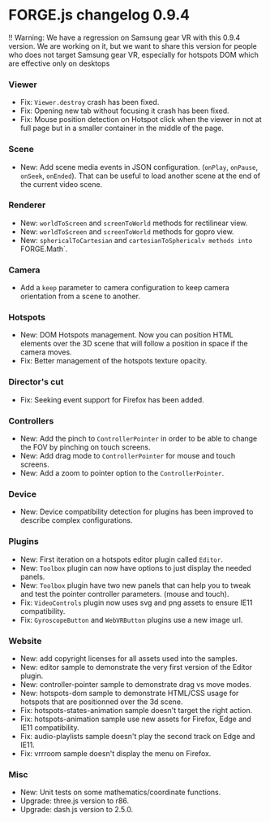 # FORGE.js changelog 0.9.4

!! Warning: We have  a regression on Samsung gear VR with this 0.9.4 version. We are working on it, but we want to share this version for people who does not target Samsung gear VR, especially for hotspots DOM which are effective only on desktops

### Viewer

- Fix: `Viewer.destroy` crash has been fixed.
- Fix: Opening new tab without focusing it crash has been fixed.
- Fix: Mouse position detection on Hotspot click when the viewer in not at full page but in a smaller container in the middle of the page.

### Scene

- New: Add scene media events in JSON configuration. (`onPlay`, `onPause`, `onSeek`, `onEnded`). That can be useful to load another scene at the end of the current video scene.

### Renderer

- New: `worldToScreen` and `screenToWorld` methods for rectilinear view.
- New: `worldToScreen` and `screenToWorld` methods for gopro view.
- New: `sphericalToCartesian` and `cartesianToSphericalv methods into `FORGE.Math`.

### Camera

- Add a `keep` parameter to camera configuration to keep camera orientation from a scene to another.

### Hotspots

- New: DOM Hotspots management. Now you can position HTML elements over the 3D scene that will follow a position in space if the camera moves.
- Fix: Better management of the hotspots texture opacity.

### Director's cut

- Fix: Seeking event support for Firefox has been added.

### Controllers

- New: Add the pinch to `ControllerPointer` in order to be able to change the FOV by pinching on touch screens.
- New: Add drag mode to `ControllerPointer` for mouse and touch screens.
- New: Add a zoom to pointer option to the `ControllerPointer`.

### Device

- New: Device compatibility detection for plugins has been improved to describe complex configurations.

### Plugins

- New: First iteration on a hotspots editor plugin called `Editor`.
- New: `Toolbox` plugin can now have options to just display the needed panels.
- New: `Toolbox` plugin have two new panels that can help you to tweak and test the pointer controller parameters. (mouse and touch).
- Fix: `VideoControls` plugin now uses svg and png assets to ensure IE11 compatibility.
- Fix: `GyroscopeButton` and `WebVRButton` plugins use a new image url.

### Website

- New: add copyright licenses for all assets used into the samples.
- New: editor sample to demonstrate the very first version of the Editor plugin.
- New: controller-pointer sample to demonstrate drag vs move modes.
- New: hotspots-dom sample to demonstrate HTML/CSS usage for hotspots that are positionned over the 3d scene.
- Fix: hotspots-states-animation sample doesn't target the right action.
- Fix: hotspots-animation sample use new assets for Firefox, Edge and IE11 compatibility.
- Fix: audio-playlists sample doesn't play the second track on Edge and IE11.
- Fix: vrrroom sample doesn't display the menu on Firefox.

### Misc

- New: Unit tests on some mathematics/coordinate functions.
- Upgrade: three.js version to r86.
- Upgrade: dash.js version to 2.5.0.
